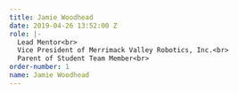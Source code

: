 ```yaml
---
title: Jamie Woodhead
date: 2019-04-26 13:52:00 Z
role: |-
  Lead Mentor<br>
  Vice President of Merrimack Valley Robotics, Inc.<br>
  Parent of Student Team Member<br>
order-number: 1
name: Jamie Woodhead
---
```


